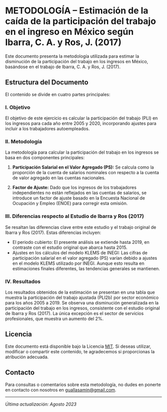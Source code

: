 # METODOLOGÍA – Estimación de la caída de la participación del trabajo en el ingreso en México según Ibarra, C. A. y Ros, J. (2017)

Este documento presenta la metodología utilizada para estimar la disminución de la participación del trabajo en los ingresos en México, basándose en el trabajo de Ibarra, C. A. y Ros, J. (2017).

## Estructura del Documento

El contenido se divide en cuatro partes principales:

### I. Objetivo

El objetivo de este ejercicio es calcular la participación del trabajo (PLI) en los ingresos para cada año entre 2005 y 2020, incorporando ajustes para incluir a los trabajadores autoempleados.

### II. Metodología

La metodología para calcular la participación del trabajo en los ingresos se basa en dos componentes principales:

1. **Participación Salarial en el Valor Agregado (PS):** Se calcula como la proporción de la cuenta de salarios nominales con respecto a la cuenta de valor agregado en las cuentas nacionales.

2. **Factor de Ajuste:** Dado que los ingresos de los trabajadores independientes no están reflejados en las cuentas de salarios, se introduce un factor de ajuste basado en la Encuesta Nacional de Ocupación y Empleo (ENOE) para corregir esta omisión.

### III. Diferencias respecto al Estudio de Ibarra y Ros (2017)

Se resaltan las diferencias clave entre este estudio y el trabajo original de Ibarra y Ros (2017). Estas diferencias incluyen:

- El periodo cubierto: El presente análisis se extiende hasta 2019, en contraste con el estudio original que abarca hasta 2015.
- Ajustes en los cálculos del modelo KLEMS de INEGI: Las cifras de participación salarial en el valor agregado (PS) varían debido a ajustes en el modelo KLEMS utilizado por INEGI. Aunque esto resulta en estimaciones finales diferentes, las tendencias generales se mantienen.

### IV. Resultados

Los resultados obtenidos de la estimación se presentan en una tabla que muestra la participación del trabajo ajustada (PLI2b) por sector económico para los años 2005 a 2019. Se observa una disminución generalizada en la participación del trabajo en los ingresos, consistente con el estudio original de Ibarra y Ros (2017). La única excepción es el sector de servicios profesionales, que muestra un aumento del 2%.

## Licencia

Este documento está disponible bajo la Licencia [MIT](LICENSE). Si deseas utilizar, modificar o compartir este contenido, te agradecemos si proporcionas la atribución adecuada.

## Contacto

Para consultas o comentarios sobre esta metodología, no dudes en ponerte en contacto con nosotros en [guallasamin@gmail.com](mailto:guallasamin@gmail.com).

---
*Última actualización: Agosto 2023*
